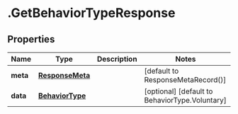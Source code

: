# .GetBehaviorTypeResponse

## Properties

|Name | Type | Description | Notes|
|------------ | ------------- | ------------- | -------------|
|**meta** | [**ResponseMeta**](ResponseMeta.md) |  | [default to ResponseMetaRecord()]|
|**data** | [**BehaviorType**](BehaviorType.md) |  | [optional] [default to BehaviorType.Voluntary]|



